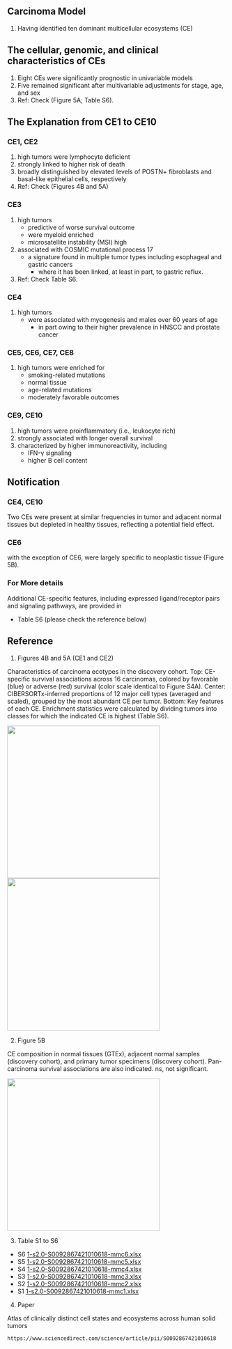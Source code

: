 ## Carcinoma Model
1. Having identified ten dominant multicellular ecosystems (CE)

## The cellular, genomic, and clinical characteristics of CEs
1. Eight CEs were significantly prognostic in univariable models
2. Five remained significant after multivariable adjustments for stage, age, and sex
3. Ref: Check (Figure 5A; Table S6).

## The Explanation from CE1 to CE10
### CE1, CE2
1. high tumors were lymphocyte deficient
2. strongly linked to higher risk of death
3. broadly distinguished by elevated levels of POSTN+ fibroblasts and basal-like epithelial cells, respectively
4. Ref: Check (Figures 4B and 5A)

### CE3
1. high tumors
   * predictive of worse survival outcome
   * were myeloid enriched
   * microsatellite instability (MSI) high
2. associated with COSMIC mutational process 17
   * a signature found in multiple tumor types including esophageal and gastric cancers
     * where it has been linked, at least in part, to gastric reflux.
3. Ref: Check Table S6.

### CE4
1. high tumors
   * were associated with myogenesis and males over 60 years of age
     * in part owing to their higher prevalence in HNSCC and prostate cancer

### CE5, CE6, CE7, CE8
1. high tumors were enriched for
      * smoking-related mutations
      * normal tissue
      * age-related mutations
      * moderately favorable outcomes

### CE9, CE10
1. high tumors were proinflammatory (i.e., leukocyte rich)
2. strongly associated with longer overall survival
3. characterized by higher immunoreactivity, including
   * IFN-γ signaling
   * higher B cell content

## Notification
### CE4, CE10
Two CEs were present at similar frequencies in tumor and adjacent normal tissues but depleted in
healthy tissues, reflecting a potential field effect.

### CE6
with the exception of CE6, were largely specific to neoplastic tissue (Figure 5B).

### For More details
Additional CE-specific features, including expressed ligand/receptor pairs and signaling pathways, are provided in
* Table S6 (please check the reference below)


## Reference
1. Figures 4B and 5A (CE1 and CE2)

Characteristics of carcinoma ecotypes in the discovery cohort. Top: CE-specific survival associations across 16 carcinomas, colored by favorable (blue) or
adverse (red) survival (color scale identical to Figure S4A). Center: CIBERSORTx-inferred proportions of 12 major cell types (averaged and scaled), grouped by
the most abundant CE per tumor. Bottom: Key features of each CE. Enrichment statistics were calculated by dividing tumors into classes for which the indicated
CE is highest (Table S6).

<img src="https://github.com/user-attachments/assets/c724c0c8-55aa-4023-a127-d12ce3a29180" width="350">

<img src="https://github.com/user-attachments/assets/8dec12c3-e01f-4b8e-b87a-6d71b9384df2" width="350">

2. Figure 5B

CE composition in normal tissues (GTEx), adjacent normal samples (discovery cohort), and primary tumor specimens (discovery cohort). Pan-carcinoma
survival associations are also indicated. ns, not significant.

<img src="https://github.com/user-attachments/assets/6d87b0f9-8e82-4596-b6b4-043a0f437e40" width="350">


3. Table S1 to S6
  * S6
[1-s2.0-S0092867421010618-mmc6.xlsx](https://github.com/user-attachments/files/18710374/1-s2.0-S0092867421010618-mmc6.xlsx)
  * S5
[1-s2.0-S0092867421010618-mmc5.xlsx](https://github.com/user-attachments/files/18710373/1-s2.0-S0092867421010618-mmc5.xlsx)
  * S4
[1-s2.0-S0092867421010618-mmc4.xlsx](https://github.com/user-attachments/files/18710372/1-s2.0-S0092867421010618-mmc4.xlsx)
  * S3
[1-s2.0-S0092867421010618-mmc3.xlsx](https://github.com/user-attachments/files/18710371/1-s2.0-S0092867421010618-mmc3.xlsx)
  * S2
[1-s2.0-S0092867421010618-mmc2.xlsx](https://github.com/user-attachments/files/18710370/1-s2.0-S0092867421010618-mmc2.xlsx)
  * S1
[1-s2.0-S0092867421010618-mmc1.xlsx](https://github.com/user-attachments/files/18710369/1-s2.0-S0092867421010618-mmc1.xlsx)

4. Paper

Atlas of clinically distinct cell states and ecosystems across human solid tumors
```
https://www.sciencedirect.com/science/article/pii/S0092867421010618
```
